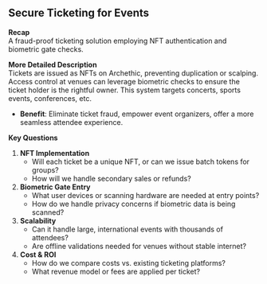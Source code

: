 ## Secure Ticketing for Events
**Recap**  
A fraud-proof ticketing solution employing NFT authentication and biometric gate checks.

**More Detailed Description**  
Tickets are issued as NFTs on Archethic, preventing duplication or scalping. Access control at venues can leverage biometric checks to ensure the ticket holder is the rightful owner. This system targets concerts, sports events, conferences, etc.  
- **Benefit**: Eliminate ticket fraud, empower event organizers, offer a more seamless attendee experience.

**Key Questions**  
1. **NFT Implementation**  
   - Will each ticket be a unique NFT, or can we issue batch tokens for groups?  
   - How will we handle secondary sales or refunds?  
2. **Biometric Gate Entry**  
   - What user devices or scanning hardware are needed at entry points?  
   - How do we handle privacy concerns if biometric data is being scanned?  
3. **Scalability**  
   - Can it handle large, international events with thousands of attendees?  
   - Are offline validations needed for venues without stable internet?  
4. **Cost & ROI**  
   - How do we compare costs vs. existing ticketing platforms?  
   - What revenue model or fees are applied per ticket?
